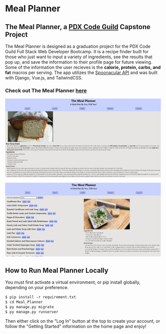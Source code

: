 # Meal Planner

## The Meal Planner, a [PDX Code Guild](https://pdxcodeguild.com/) Capstone Project

The Meal Planner is designed as a graduation project for the PDX Code Guild Full Stack Web Developer Bootcamp. It is a recipe finder built for those who just want to input a variety of ingredients, see the results that pop up, and save the information to their profile page for future viewing. Some of the information the user recieves is the **calorie, protein, carbs, and fat** macros per serving. The app utilizes the [Spoonacular API](https://spoonacular.com/food-api/) and was built with Django, Vue.js, and TailwindCSS.

### Check out The Meal Planner [here](https://tardi-meal-planner.herokuapp.com/)

![Meal Planner Recipe Information](RecipeInfo.jpg)

![Meal Planner Serach Results](Search.JPG)

## How to Run Meal Planner Locally

You must first activate a virtual environment, or pip install globally, depending on your preference. 

```
$ pip install -r requirement.txt
$ cd Meal_Planner
$ py manage.py migrate
$ py manage.py runserver
```

Then either click on the "Log In" button at the top to create your account, or follow the "Getting Started" information on the home page and enjoy!
